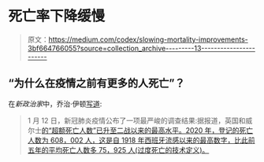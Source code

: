 # 死亡率下降缓慢

> 原文：<https://medium.com/codex/slowing-mortality-improvements-3bf664766055?source=collection_archive---------13----------------------->

## “为什么在疫情之前有更多的人死亡”？

在*新政治家*中，乔治·伊顿[写道](https://www.newstatesman.com/politics/uk/2021/03/why-were-more-people-dying-uk-even-covid-19):

> 1 月 12 日，新冠肺炎疫情公布了一项最严峻的调查结果:据报道，英国和威尔士[的“超额死亡人数”已升至二战以来的最高水平。2020 年，登记的死亡人数为 608，002 人，这是自 1918 年西班牙流感以来的最高数字，比此前五年的平均死亡人数多 75，925 人(过度死亡的技术定义)。](https://www.newstatesman.com/science-tech/coronavirus/2021/01/uk-has-highest-current-covid-19-death-rate-any-major-country)
